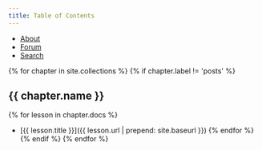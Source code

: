 ```yaml
---
title: Table of Contents
---
```


<ul class="index-buttons">
<li><a href="{{ "/about.html" | absolute_url }}">About</a></li>
<li><a href="{{ "/forum/" | absolute_url }}">Forum</a></li>
<li><a href="{{ "/search/" | absolute_url }}">Search</a></li>
</ul>

{% for chapter in site.collections %}
{% if chapter.label != 'posts' %}
## {{ chapter.name }}
{% for lesson in chapter.docs %}
- [{{ lesson.title }}]({{ lesson.url | prepend: site.baseurl }})
{% endfor %}
{% endif %}
{% endfor %}
